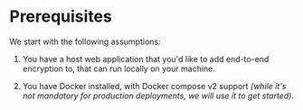 # Prerequisites

We start with the following assumptions:

1. You have a host web application that you'd like to add end-to-end encryption to,
   that can run locally on your machine.

2. You have Docker installed, with Docker compose v2 support _(while it's not mandatory for production deployments, we will use it to get started)_.
